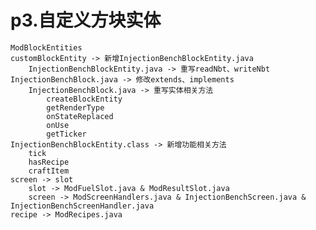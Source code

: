 # p3.自定义方块实体

    ModBlockEntities
    customBlockEntity -> 新增InjectionBenchBlockEntity.java
        InjectionBenchBlockEntity.java -> 重写readNbt、writeNbt
    InjectionBenchBlock.java -> 修改extends、implements
        InjectionBenchBlock.java -> 重写实体相关方法
            createBlockEntity
            getRenderType
            onStateReplaced
            onUse
            getTicker
    InjectionBenchBlockEntity.class -> 新增功能相关方法
        tick
        hasRecipe
        craftItem
    screen -> slot
        slot -> ModFuelSlot.java & ModResultSlot.java
        screen -> ModScreenHandlers.java & InjectionBenchScreen.java & InjectionBenchScreenHandler.java
    recipe -> ModRecipes.java

## 